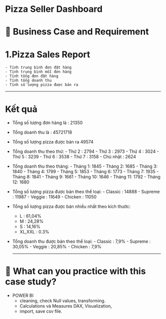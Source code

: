 #  Pizza Seller Dashboard

# :briefcase: Business Case and Requirement
#  1.Pizza Sales Report
    - Tính trung bình đơn đặt hàng
    - Tính trung bình mỗi đơn hàng
    - Tính tổng đơn đặt hàng
    - Tính tổng doanh thu
    - Tính số lượng pizza được bán ra
    
  ---
  
# Kết quả 
- Tổng số lượng đơn hàng là : 21350
- Tổng doanh thu là : 45721718
- Tổng số lượng pizza được bán ra 49574
- Tổng doanh thu theo thứ:
       - Thứ 2 : 2794
       - Thứ 3 : 2973
       - Thứ 4 : 3024
       - Thứ 5 : 3239
       - Thứ 6 : 3538
       - Thứ 7 : 3158
       - Chủ nhật : 2624
- Tổng doanh thu theo tháng:
       - Tháng 1: 1845
       - Tháng 2: 1685
       - Tháng 3: 1840
       - Tháng 4: 1799
       - Tháng 5: 1853
       - Tháng 6: 1773
       - Tháng 7: 1935
       - Tháng 8: 1841
       - Tháng 9: 1661
       - Tháng 10: 1646
       - Tháng 11: 1792
       - Tháng 12: 1680
- Tổng số lượng pizza được bán theo thể loại:
       - Classic : 14888
       - Supreme : 11987
       - Veggie  : 11649
       - Chicken : 11050
 - Tổng số lượng pizza được bán nhiều nhất theo kích thước:
      - L : 61,04%
      - M : 24,28%
      - S : 14,16%
      - XL,XXL : 0.3% 
- Tổng doanh thu được bán theo thể loại:
       - Classic : 7,9%
       - Supreme : 30,05%
       - Veggie  : 20,85%
       - Chicken : 7,9%
  
  ---
  
# 🧾 What can you practice with this case study?
- POWER BI
  - cleaning, check Null values, transforming.
  - Calculations và Measures DAX, Visualization,  
  - import, save csv file. 

